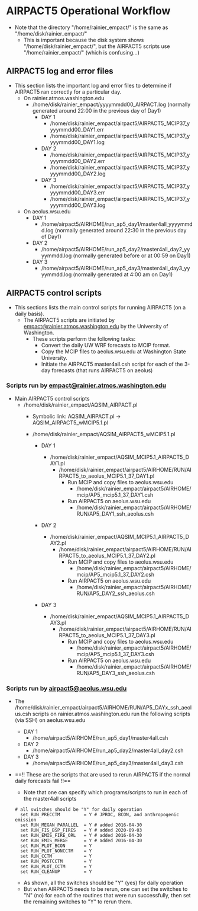 # AIRPACT5 Operational Workflow

- Note that the directory "/home/rainier_empact/" is the same as "/home/disk/rainier_empact/"
  - This is important because the disk system shows "/home/disk/rainier_empact/", but the AIRPACT5 scripts use "/home/rainier_empact/" (which is confusing...)

## AIRPACT5 log and error files

- This section lists the important log and error files to determine if AIRPACT5 ran correctly for a particular day.
  - On rainier.atmos.washington.edu
    - /home/disk/rainier_empact/yyyymmdd00_AIRPACT.log (normally generated around 22:00 in the previous day of Day1)
      - DAY 1
        - /home/disk/rainier_empact/airpact5/AIRPACT5_MCIP37_yyyymmdd00_DAY1.err
        - /home/disk/rainier_empact/airpact5/AIRPACT5_MCIP37_yyyymmdd00_DAY1.log 
      - DAY 2
        - /home/disk/rainier_empact/airpact5/AIRPACT5_MCIP37_yyyymmdd00_DAY2.err
        - /home/disk/rainier_empact/airpact5/AIRPACT5_MCIP37_yyyymmdd00_DAY2.log
      - DAY 3
        - /home/disk/rainier_empact/airpact5/AIRPACT5_MCIP37_yyyymmdd00_DAY3.err
        - /home/disk/rainier_empact/airpact5/AIRPACT5_MCIP37_yyyymmdd00_DAY3.log
  - On aeolus.wsu.edu
    - DAY 1
      - /home/airpact5/AIRHOME/run_ap5_day1/master4all_yyyymmdd.log (normally generated around 22:30 in the previous day of Day1)
    - DAY 2
      - /home/airpact5/AIRHOME/run_ap5_day2/master4all_day2_yyyymmdd.log (normally generated before or at 00:59 on Day1)
    - DAY 3
      - /home/airpact5/AIRHOME/run_ap5_day3/master4all_day3_yyyymmdd.log (normally generated at 4:00 am on Day1)

## AIRPACT5 control scripts

- This sections lists the main control scripts for running AIRPACT5 (on a daily basis). 
  - The AIRPACT5 scripts are initiated by empact@rainier.atmos.washington.edu by the University of Washington.
    - These scripts perform the following tasks:
      - Convert the daily UW WRF forecasts to MCIP format.
      - Copy the MCIP files to aeolus.wsu.edu at Washington State University.
      - Initiate the AIRPACT5 master4all.csh script for each of the 3-day forecasts (that runs AIRPACT5 on aeolus)

### Scripts run by empact@rainier.atmos.washington.edu

- Main AIRPACT5 control scripts
  - /home/disk/rainier_empact/AQSIM_AIRPACT.pl
    - Symbolic link: AQSIM_AIRPACT.pl -> AQSIM_AIRPACT5_wMCIP5.1.pl
    - /home/disk/rainier_empact/AQSIM_AIRPACT5_wMCIP5.1.pl

      - DAY 1
        - /home/disk/rainier_empact/AQSIM_MCIP5.1_AIRPACT5_DAY1.pl
          - /home/disk/rainier_empact/airpact5/AIRHOME/RUN/AIRPACT5_to_aeolus_MCIP5.1_37_DAY1.pl
            - Run MCIP and copy files to aeolus.wsu.edu
              - /home/disk/rainier_empact/airpact5/AIRHOME/mcip/AP5_mcip5.1_37_DAY1.csh
            - Run AIRPACT5 on aeolus.wsu.edu
              - /home/disk/rainier_empact/airpact5/AIRHOME/RUN/AP5_DAY1_ssh_aeolus.csh

      - DAY 2
        - /home/disk/rainier_empact/AQSIM_MCIP5.1_AIRPACT5_DAY2.pl
          - /home/disk/rainier_empact/airpact5/AIRHOME/RUN/AIRPACT5_to_aeolus_MCIP5.1_37_DAY2.pl
            - Run MCIP and copy files to aeolus.wsu.edu
              - /home/disk/rainier_empact/airpact5/AIRHOME/mcip/AP5_mcip5.1_37_DAY2.csh
            - Run AIRPACT5 on aeolus.wsu.edu
              - /home/disk/rainier_empact/airpact5/AIRHOME/RUN/AP5_DAY2_ssh_aeolus.csh

      - DAY 3
        - /home/disk/rainier_empact/AQSIM_MCIP5.1_AIRPACT5_DAY3.pl
          - /home/disk/rainier_empact/airpact5/AIRHOME/RUN/AIRPACT5_to_aeolus_MCIP5.1_37_DAY3.pl
            - Run MCIP and copy files to aeolus.wsu.edu
              - /home/disk/rainier_empact/airpact5/AIRHOME/mcip/AP5_mcip5.1_37_DAY3.csh
            - Run AIRPACT5 on aeolus.wsu.edu
              - /home/disk/rainier_empact/airpact5/AIRHOME/RUN/AP5_DAY3_ssh_aeolus.csh

### Scripts run by airpact5@aeolus.wsu.edu

- The /home/disk/rainier_empact/airpact5/AIRHOME/RUN/AP5_DAYx_ssh_aeolus.csh scripts on rainier.atmos.washington.edu run the following scripts (via SSH) on aeolus.wsu.edu
  - DAY 1
    - /home/airpact5/AIRHOME/run_ap5_day1/master4all.csh
  - DAY 2
    - /home/airpact5/AIRHOME/run_ap5_day2/master4all_day2.csh
  - DAY 3
    - /home/airpact5/AIRHOME/run_ap5_day3/master4all_day3.csh

- ==!! These are the scripts that are used to rerun AIRPACT5 if the normal daily forecasts fail !!==
  - Note that one can specify which programs/scripts to run in each of the master4all scripts
  ```
  # all switches should be "Y" for daily operation
    set RUN_PRECCTM         = Y # JPROC, BCON, and anthropogenic emission
    set RUN_MEGAN_PARALLEL  = Y # added 2016-04-30
    set RUN_FIS_BSP_FIRES   = Y # added 2020-09-03
    set RUN_EMIS_FIRE_ORL   = Y # added 2016-04-30
    set RUN_EMIS_MERGE      = Y # added 2016-04-30
    set RUN_PLOT_BCON       = Y
    set RUN_PLOT_NONCCTM    = Y
    set RUN_CCTM            = Y
    set RUN_POSTCCTM        = Y
    set RUN_PLOT_CCTM       = Y
    set RUN_CLEANUP         = Y
  ```

  - As shown, all the switches should be "Y" (yes) for daily operation
  - But when AIRPACT5 needs to be rerun, one can set the switches to "N" (no) for each of the routines that were run successfully, then set the remaining switches to "Y" to rerun them.
